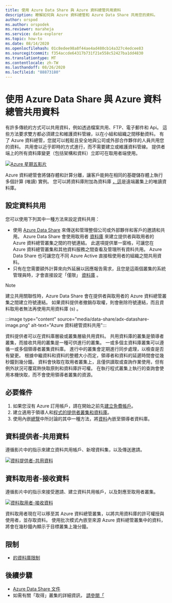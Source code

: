```yaml
---
title: 使用 Azure Data Share 與 Azure 資料總管共用資料
description: 瞭解如何與 Azure 資料總管和 Azure Data Share 共用您的資料。
author: orspod
ms.author: orspodek
ms.reviewer: maraheja
ms.service: data-explorer
ms.topic: how-to
ms.date: 08/14/2020
ms.openlocfilehash: 01c8edee98a8f44ae4ad480cb14a327c4edcee83
ms.sourcegitcommit: f354accde64317b731f21e558c52427ba1dd4830
ms.translationtype: MT
ms.contentlocale: zh-TW
ms.lasthandoff: 08/26/2020
ms.locfileid: "88873180"
---
```

# <a name="use-azure-data-share-to-share-data-with-azure-data-explorer"></a>使用 Azure Data Share 與 Azure 資料總管共用資料

有許多傳統的方式可以共用資料，例如透過檔案共用、FTP、電子郵件和 Api。 這些方法要求雙方都必須建立和維護資料管線，以在小組和組織之間移動資料。 有了 Azure 資料總管，您就可以輕鬆且安全地與公司或外部合作夥伴的人員共用您的資料。 共用會以近乎即時的方式進行，而不需要建立或維護資料管線。 提供者端上的所有資料庫變更（包括架構和資料）立即可在取用者端使用。

[![Azure 星期五影片](https://img.youtube.com/vi/Q3MJv90PegE/0.jpg)](https://www.youtube.com/watch?v=Q3MJv90PegE?&autoplay=1)

Azure 資料總管會將儲存體和計算分離，讓客戶能夠在相同的基礎儲存體上執行多個計算 (唯讀) 實例。 您可以將資料庫附加為資料庫 [，這](follower.md)是遠端叢集上的唯讀資料庫。

## <a name="configure-data-sharing"></a>設定資料共用 

您可以使用下列其中一種方法來設定資料共用：

* 使用 [Azure Data Share](/azure/data-share/) 來傳送和管理整個公司或外部夥伴和客戶的邀請和共用。 Azure Data Share 會使用取用者 [資料庫](follower.md) 來建立提供者與取用者的 Azure 資料總管叢集之間的符號連結。 此選項提供單一窗格，可讓您在 Azure 資料總管叢集和其他資料服務之間查看及管理所有資料共用。 Azure Data Share 也可讓您在不同 Azure Active 直接租使用者的組織之間共用資料。
* 只有在您需要額外計算來向外延展以因應報告需求，且您是這兩個叢集的系統管理員時，才會直接設定「僅限」 [資料庫](follower.md) 。

> [!Note] 
> 建立共用關聯性時，Azure Data Share 會在提供者與取用者的 Azure 資料總管叢集之間建立符號連結。 如果資料提供者撤銷存取權，則會刪除符號連結，而且資料取用者無法再使用共用資料庫 (s) 。

:::image type="content" source="media/data-share/adx-datashare-image.png" alt-text="Azure 資料總管資料共用":::

資料提供者可以在資料庫層級或叢集層級共用資料。 共用資料庫的叢集是領導者叢集，而接收共用的叢集是一種可供進行的叢集。 一或多個主資料庫叢集可以遵循一或多個領導者叢集資料庫。 進行中的叢集會定期進行同步處理，以檢查是否有變更。 根據中繼資料和資料的整體大小而定，領導者和資料的延遲時間會從幾秒鐘到幾分鐘。 資料會快取在取用者叢集上，且僅供讀取或查詢作業使用，但有例外狀況可覆寫熱快取原則和資料庫許可權。 在執行程式叢集上執行的查詢會使用本機快取，而不會使用領導者叢集的資源。

## <a name="prerequisites"></a>必要條件

1. 如果您沒有 Azure 訂用帳戶，請在開始之前先[建立免費帳戶](https://azure.microsoft.com/free/)。
1. 建立適用于領導人和[程式的提供者叢集和資料庫](create-cluster-database-portal.md)。
1. 使用內嵌[總覽](ingest-data-overview.md)中所討論的其中一種方法，將[資料](ingest-sample-data.md)內嵌至領導者資料庫。

## <a name="data-provider---share-data"></a>資料提供者-共用資料

遵循影片中的指示來建立資料共用帳戶、新增資料集，以及傳送邀請。

[![資料提供者-共用資料](https://img.youtube.com/vi/QmsTnr90_5o/0.jpg)](https://youtu.be/QmsTnr90_5o?&autoplay=1)

## <a name="data-consumer---receive-data"></a>資料取用者-接收資料

遵循影片中的指示來接受邀請、建立資料共用帳戶，以及對應至取用者叢集。

[![資料取用者-接收資料](https://img.youtube.com/vi/vBq6iFaCpdA/0.jpg)](https://youtu.be/vBq6iFaCpdA?&autoplay=1)

資料取用者現在可以移至其 Azure 資料總管叢集，以將共用資料庫的許可權授與使用者，並存取資料。 使用批次模式內嵌至來源 Azure 資料總管叢集中的資料，將會在幾秒鐘內顯示于目標叢集上幾分鐘。

## <a name="limitations"></a>限制

* [的資料庫限制](follower.md#limitations)

## <a name="next-steps"></a>後續步驟

* [Azure Data Share 文件](/azure/data-share/)
* 如需有關「取得」叢集的詳細資訊， [請參閱「](follower.md)
